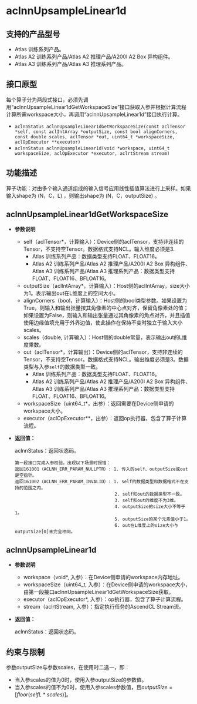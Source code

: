# aclnnUpsampleLinear1d

## 支持的产品型号

- Atlas 训练系列产品。
- Atlas A2 训练系列产品/Atlas A2 推理产品/A200I A2 Box 异构组件。
- Atlas A3 训练系列产品/Atlas A3 推理系列产品。

## 接口原型
每个算子分为两段式接口，必须先调用“aclnnUpsampleLinear1dGetWorkspaceSize”接口获取入参并根据计算流程计算所需workspace大小，再调用“aclnnUpsampleLinear1d”接口执行计算。

- `aclnnStatus aclnnUpsampleLinear1dGetWorkspaceSize(const aclTensor *self, const aclIntArray *outputSize, const bool alignCorners, const double scales, aclTensor *out, uint64_t *workspaceSize, aclOpExecutor **executor)`
- `aclnnStatus aclnnUpsampleLinear1d(void *workspace, uint64_t workspaceSize, aclOpExecutor *executor, aclrtStream stream)`

## 功能描述

算子功能：对由多个输入通道组成的输入信号应用线性插值算法进行上采样。如果输入shape为 (N，C，L) ，则输出shape为 (N，C，outputSize) 。

## aclnnUpsampleLinear1dGetWorkspaceSize

- **参数说明**

  - self（aclTensor\*，计算输入）：Device侧的aclTensor，支持非连续的Tensor，不支持空Tensor。数据格式支持NCL。输入维度必须是3.
    - Atlas 训练系列产品：数据类型支持FLOAT、FLOAT16。
    - Atlas A2 训练系列产品/Atlas A2 推理产品/A200I A2 Box 异构组件、Atlas A3 训练系列产品/Atlas A3 推理系列产品：数据类型支持FLOAT、FLOAT16、BFLOAT16。
  - outputSize（aclIntArray\*，计算输入）：Host侧的aclIntArray，size大小为1。表示输出out在L维度上的空间大小。
  - alignCorners（bool，计算输入）：Host侧的bool类型参数。如果设置为True，则输入和输出张量按其角像素的中心点对齐，保留角像素处的值；如果设置为False，则输入和输出张量通过其角像素的角点对齐，并且插值使用边缘值填充用于外界边值，使此操作在保持不变时独立于输入大小scales。
  - scales（double, 计算输入）：Host侧的double常量，表示输出out的L维度乘数。
  - out（aclTensor\*，计算输出）：Device侧的aclTensor，支持非连续的Tensor，不支持空Tensor。数据格式支持NCL。输出维度必须是3。数据类型与入参`self`的数据类型一致。
    - Atlas 训练系列产品：数据类型支持FLOAT、FLOAT16。
    - Atlas A2 训练系列产品/Atlas A2 推理产品/A200I A2 Box 异构组件、Atlas A3 训练系列产品/Atlas A3 推理系列产品：数据类型支持FLOAT、FLOAT16、BFLOAT16。
  - workspaceSize（uint64_t\*，出参）：返回需要在Device侧申请的workspace大小。
  - executor（aclOpExecutor\*\*，出参）：返回op执行器，包含了算子计算流程。

- **返回值：**

  aclnnStatus：返回状态码。

  ```
  第一段接口完成入参校验，出现以下场景时报错：
  返回161001（ACLNN_ERR_PARAM_NULLPTR）: 1. 传入的self、outputSize或out是空指针。
  返回161002（ACLNN_ERR_PARAM_INVALID）: 1. self的数据类型和数据格式不在支持的范围之内。
                                        2. self和out的数据类型不一致。
                                        3. self和out的维度不为3维。
                                        4. outputSize的size大小不等于1。
                                        5. outputSize的某个元素值小于1。
                                        6. out在L维度上的size大小与outputSize[0]未完全相同。
  ```


## aclnnUpsampleLinear1d

- **参数说明**

  - workspace（void\*, 入参）：在Device侧申请的workspace内存地址。
  - workspaceSize（uint64_t, 入参）：在Device侧申请的workspace大小，由第一段接口aclnnUpsampleLinear1dGetWorkspaceSize获取。
  - executor（aclOpExecutor\*, 入参）：op执行器，包含了算子计算流程。
  - stream（aclrtStream, 入参）：指定执行任务的AscendCL Stream流。

- **返回值：**

  aclnnStatus：返回状态码。

## 约束与限制

参数outputSize与参数scales，在使用时二选一，即：
- 当入参scales的值为0时，使用入参outputSize的参数值。
- 当入参scales的值不为0时，使用入参scales参数值，且$outputSize=[floor(selfL*scales)]$。


